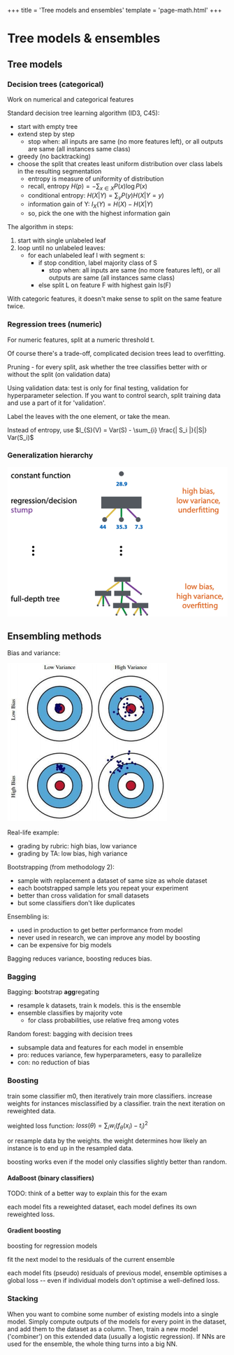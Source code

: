 +++
title = 'Tree models and ensembles'
template = 'page-math.html'
+++
# Tree models & ensembles

## Tree models
### Decision trees (categorical)
Work on numerical and categorical features

Standard decision tree learning algorithm (ID3, C45):
- start with empty tree
- extend step by step
    - stop when: all inputs are same (no more features left), or all outputs are same (all instances same class)
- greedy (no backtracking)
- choose the split that creates least uniform distribution over class labels in the resulting segmentation
    - entropy is measure of uniformity of distribution
    - recall, entropy $H(p) = - \sum_{x \in X} P(x) \log{P(x)}$
    - conditional entropy: $H(X|Y) = \sum_{y} P(y) H(X | Y = y)$
    - information gain of Y: $I_{X}(Y) = H(X) - H(X | Y)$
    - so, pick the one with the highest information gain

The algorithm in steps:
1. start with single unlabeled leaf
2. loop until no unlabeled leaves:
    - for each unlabeled leaf l with segment s:
        - if stop condition, label majority class of S
            - stop when: all inputs are same (no more features left), or all outputs are same (all instances same class)
        - else split L on feature F with highest gain Is(F)

With categoric features, it doesn't make sense to split on the same feature twice.

### Regression trees (numeric)
For numeric features, split at a numeric threshold t.

Of course there's a trade-off, complicated decision trees lead to overfitting.

Pruning - for every split, ask whether the tree classifies better with or without the split (on validation data)

Using validation data: test is only for final testing, validation for hyperparameter selection. If you want to control search, split training data and use a part of it for 'validation'.

Label the leaves with the one element, or take the mean.

Instead of entropy, use $I_{S}(V) = Var(S) - \sum_{i} \frac{| S_i |}{|S|} Var(S_i)$

### Generalization hierarchy
![154f1d15c7808fb3db6bf33d60c61bbb.png](dc5bb005d60e400e9026666b704139da.png)


## Ensembling methods
Bias and variance:

![ba23c24af56d5203ba58cdc8b1b3f8d8.png](2b81999a96204ddeb7dc539b580b8dbb.png)

Real-life example:
- grading by rubric: high bias, low variance
- grading by TA: low bias, high variance

Bootstrapping (from methodology 2):
- sample with replacement a dataset of same size as whole dataset
- each bootstrapped sample lets you repeat your experiment
- better than cross validation for small datasets
- but some classifiers don't like duplicates

Ensembling is:
- used in production to get better performance from model
- never used in research, we can improve any model by boosting
- can be expensive for big models

Bagging reduces variance, boosting reduces bias.

### Bagging
Bagging: **b**ootstrap **agg**regating
- resample k datasets, train k models. this is the ensemble
- ensemble classifies by majority vote
    - for class probabilities, use relative freq among votes

Random forest: bagging with decision trees
- subsample data and features for each model in ensemble
- pro: reduces variance, few hyperparameters, easy to parallelize
- con: no reduction of bias

### Boosting
train some classifier m0, then iteratively train more classifiers.
increase weights for instances misclassified by a classifier.
train the next iteration on reweighted data.

weighted loss function: $loss(\theta) = \sum_{i} w_{i} (f_{\theta}(x_i) - t_i)^2$

or resample data by the weights. the weight determines how likely an instance is to end up in the resampled data.

boosting works even if the model only classifies slightly better than random.

#### AdaBoost (binary classifiers)
TODO: think of a better way to explain this for the exam

each model fits a reweighted dataset, each model defines its own reweighted loss.

#### Gradient boosting
boosting for regression models

fit the next model to the residuals of the current ensemble

each model fits (pseudo) residuals of previous model, ensemble optimises a global loss -- even if individual models don't optimise a well-defined loss.

### Stacking
When you want to combine some number of existing models into a single model.
Simply compute outputs of the models for every point in the dataset, and add them to the dataset as a column.
Then, train a new model ('combiner') on this extended data (usually a logistic regression). If NNs are used for the ensemble, the whole thing turns into a big NN.
